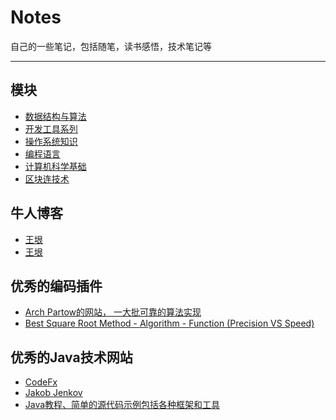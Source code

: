 ﻿# Notes
自己的一些笔记，包括随笔，读书感悟，技术笔记等
***

## 模块
- [数据结构与算法](./数结构与算法)
- [开发工具系列](./开发工具系列)
- [操作系统知识](./操作系统知识)
- [编程语言](./编程语言)
- [计算机科学基础](./计算机科学基础)
- [区块连技术](./区块连技术)


## 牛人博客
 - [王垠](http://www.cnblogs.com/skyseraph/archive/2010/10/30/1865280.html)
 - [王垠](http://skyseraph.com/archives/)


## 优秀的编码插件
- [Arch Partow的网站， 一大批可靠的算法实现](http://www.partow.net/index.html)
- [Best Square Root Method - Algorithm - Function (Precision VS Speed)](https://www.codeproject.com/Articles/69941/Best-Square-Root-Method-Algorithm-Function-Precisi#_articleTop)


## 优秀的Java技术网站

- [CodeFx](https://blog.codefx.org/)
- [Jakob Jenkov](http://tutorials.jenkov.com/)
- [Java教程、简单的源代码示例包括各种框架和工具](https://www.programcreek.com/)